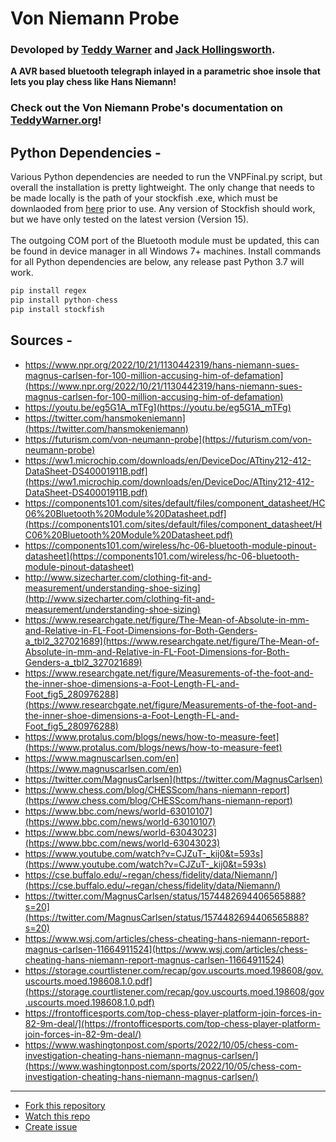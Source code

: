 # Von Niemann Probe
### Devoloped by [Teddy Warner](https://teddywarner.org/About-Me/about/) and [Jack Hollingsworth](http://fabacademy.org/2021/labs/charlotte/students/jack-hollingsworth/about/).

**A AVR based bluetooth telegraph inlayed in a parametric shoe insole that lets you play chess like Hans Niemann!**

### Check out the Von Niemann Probe's documentation on [TeddyWarner.org](https://teddywarner.org/Projects/VonNiemannProbe/)!

## Python Dependencies - 

Various Python dependencies are needed to run the VNPFinal.py script, but overall the installation is pretty lightweight. The only change that needs to be made locally is the path of your stockfish .exe, which must be downlaoded from [here](https://stockfishchess.org/download/) prior to use. Any version of Stockfish should work, but we have only tested on the latest version (Version 15). 
<br/><br/>
The outgoing COM port of the Bluetooth module must be updated, this can be found in device manager in all Windows 7+ machines. 
Install commands for all Python dependencies are below, any release past Python 3.7 will work.

```python
pip install regex
pip install python-chess
pip install stockfish
```

## Sources -
- https://www.npr.org/2022/10/21/1130442319/hans-niemann-sues-magnus-carlsen-for-100-million-accusing-him-of-defamation](https://www.npr.org/2022/10/21/1130442319/hans-niemann-sues-magnus-carlsen-for-100-million-accusing-him-of-defamation)
- https://youtu.be/eg5G1A_mTFg](https://youtu.be/eg5G1A_mTFg)
- https://twitter.com/hansmokeniemann](https://twitter.com/hansmokeniemann)
- https://futurism.com/von-neumann-probe](https://futurism.com/von-neumann-probe)
- https://ww1.microchip.com/downloads/en/DeviceDoc/ATtiny212-412-DataSheet-DS40001911B.pdf](https://ww1.microchip.com/downloads/en/DeviceDoc/ATtiny212-412-DataSheet-DS40001911B.pdf)
- https://components101.com/sites/default/files/component_datasheet/HC06%20Bluetooth%20Module%20Datasheet.pdf](https://components101.com/sites/default/files/component_datasheet/HC06%20Bluetooth%20Module%20Datasheet.pdf)
- https://components101.com/wireless/hc-06-bluetooth-module-pinout-datasheet](https://components101.com/wireless/hc-06-bluetooth-module-pinout-datasheet)
- http://www.sizecharter.com/clothing-fit-and-measurement/understanding-shoe-sizing](http://www.sizecharter.com/clothing-fit-and-measurement/understanding-shoe-sizing)
- https://www.researchgate.net/figure/The-Mean-of-Absolute-in-mm-and-Relative-in-FL-Foot-Dimensions-for-Both-Genders-a_tbl2_327021689](https://www.researchgate.net/figure/The-Mean-of-Absolute-in-mm-and-Relative-in-FL-Foot-Dimensions-for-Both-Genders-a_tbl2_327021689)
- https://www.researchgate.net/figure/Measurements-of-the-foot-and-the-inner-shoe-dimensions-a-Foot-Length-FL-and-Foot_fig5_280976288](https://www.researchgate.net/figure/Measurements-of-the-foot-and-the-inner-shoe-dimensions-a-Foot-Length-FL-and-Foot_fig5_280976288)
- https://www.protalus.com/blogs/news/how-to-measure-feet](https://www.protalus.com/blogs/news/how-to-measure-feet)
- https://www.magnuscarlsen.com/en](https://www.magnuscarlsen.com/en)
- https://twitter.com/MagnusCarlsen](https://twitter.com/MagnusCarlsen)
- https://www.chess.com/blog/CHESScom/hans-niemann-report](https://www.chess.com/blog/CHESScom/hans-niemann-report)
- https://www.bbc.com/news/world-63010107](https://www.bbc.com/news/world-63010107)
- https://www.bbc.com/news/world-63043023](https://www.bbc.com/news/world-63043023)
- https://www.youtube.com/watch?v=CJZuT-_kij0&t=593s](https://www.youtube.com/watch?v=CJZuT-_kij0&t=593s)
- https://cse.buffalo.edu/~regan/chess/fidelity/data/Niemann/](https://cse.buffalo.edu/~regan/chess/fidelity/data/Niemann/)
- https://twitter.com/MagnusCarlsen/status/1574482694406565888?s=20](https://twitter.com/MagnusCarlsen/status/1574482694406565888?s=20)
- https://www.wsj.com/articles/chess-cheating-hans-niemann-report-magnus-carlsen-11664911524](https://www.wsj.com/articles/chess-cheating-hans-niemann-report-magnus-carlsen-11664911524)
- https://storage.courtlistener.com/recap/gov.uscourts.moed.198608/gov.uscourts.moed.198608.1.0.pdf](https://storage.courtlistener.com/recap/gov.uscourts.moed.198608/gov.uscourts.moed.198608.1.0.pdf)
- https://frontofficesports.com/top-chess-player-platform-join-forces-in-82-9m-deal/](https://frontofficesports.com/top-chess-player-platform-join-forces-in-82-9m-deal/)
- https://www.washingtonpost.com/sports/2022/10/05/chess-com-investigation-cheating-hans-niemann-magnus-carlsen/](https://www.washingtonpost.com/sports/2022/10/05/chess-com-investigation-cheating-hans-niemann-magnus-carlsen/)

---
- [Fork this repository](https://github.com/Twarner491/VonNiemannProbe/fork)
- [Watch this repo](https://github.com/Twarner491/VonNiemannProbe/subscription)
- [Create issue](https://github.com/Twarner491/VonNiemannProbe/issues/new)
